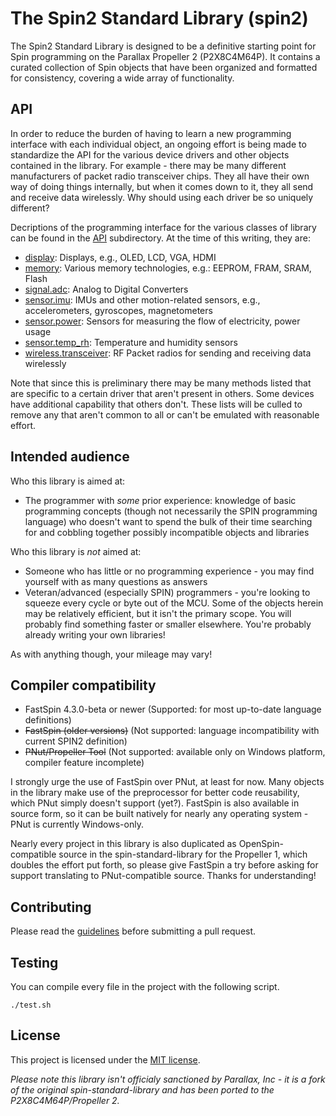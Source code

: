 # The Spin2 Standard Library (spin2)

The Spin2 Standard Library is designed to be a definitive starting point for Spin programming on the Parallax Propeller 2 (P2X8C4M64P). It contains a
curated collection of Spin objects that have been organized and formatted for consistency, covering a wide array of functionality.

## API

In order to reduce the burden of having to learn a new programming interface with each individual object, an ongoing effort is being made to standardize the API for the various device drivers and other objects contained in the library. For example - there may be many different manufacturers of packet radio transceiver chips. They all have their own way of doing things internally, but when it comes down to it, they all send and receive data wirelessly. Why should using each driver be so uniquely different?

Decriptions of the programming interface for the various classes of library can be found in the [API](api) subdirectory.
At the time of this writing, they are:
* [display](api/display.md): Displays, e.g., OLED, LCD, VGA, HDMI
* [memory](api/memory.md): Various memory technologies, e.g.: EEPROM, FRAM, SRAM, Flash
* [signal.adc](api/signal.adc.md): Analog to Digital Converters
* [sensor.imu](api/sensor.imu.md): IMUs and other motion-related sensors, e.g., accelerometers, gyroscopes, magnetometers
* [sensor.power](api/sensor.power.md): Sensors for measuring the flow of electricity, power usage
* [sensor.temp_rh](api/sensor.temp_rh.md): Temperature and humidity sensors
* [wireless.transceiver](api/wireless.transceiver.md): RF Packet radios for sending and receiving data wirelessly

Note that since this is preliminary there may be many methods listed that are specific to a certain driver that aren't present in others. Some devices have additional capability that others don't. These lists will be culled to remove any that aren't common to all or can't be emulated with reasonable effort.

## Intended audience

Who this library is aimed at:
* The programmer with _some_ prior experience: knowledge of basic programming concepts (though not necessarily the SPIN programming language) who doesn't want to spend the bulk of their time searching for and cobbling together possibly incompatible objects and libraries

Who this library is _not_ aimed at:
* Someone who has little or no programming experience - you may find yourself with as many questions as answers
* Veteran/advanced (especially SPIN) programmers - you're looking to squeeze every cycle or byte out of the MCU. Some of the objects herein may be relatively efficient, but it isn't the primary scope. You will probably find something faster or smaller elsewhere. You're probably already writing your own libraries!

As with anything though, your mileage may vary!

## Compiler compatibility

- FastSpin 4.3.0-beta or newer (Supported: for most up-to-date language definitions)
- ~~FastSpin (older versions)~~ (Not supported: language incompatibility with current SPIN2 definition)
- ~~PNut/Propeller Tool~~ (Not supported: available only on Windows platform, compiler feature incomplete)

I strongly urge the use of FastSpin over PNut, at least for now. Many objects in the library make use of the preprocessor for better code reusability, which PNut simply doesn't support (yet?). FastSpin is also available in source form, so it can be built natively for nearly any operating system - PNut is currently Windows-only.

Nearly every project in this library is also duplicated as OpenSpin-compatible source in the spin-standard-library for the Propeller 1, which doubles the effort put forth, so please give FastSpin a try before asking for support translating to PNut-compatible source. Thanks for understanding!

## Contributing

Please read the [guidelines](CONTRIBUTING.md) before submitting a pull request.

## Testing

You can compile every file in the project with the following script.

    ./test.sh

## License

This project is licensed under the [MIT license](LICENSE).

*Please note this library isn't officialy sanctioned by Parallax, Inc - it is a fork of the original spin-standard-library and has been ported to the P2X8C4M64P/Propeller 2.*
